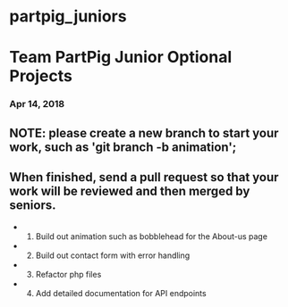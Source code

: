 # partpig_juniors

# Team PartPig Junior Optional Projects
### Apr 14, 2018

## NOTE: please create a new branch to start your work, such as 'git branch -b animation';
##       When finished, send a pull request so that your work will be reviewed and then merged by seniors.
- 1. Build out animation such as bobblehead for the About-us page
- 2. Build out contact form with error handling
- 3. Refactor php files
- 4. Add detailed documentation for API endpoints
